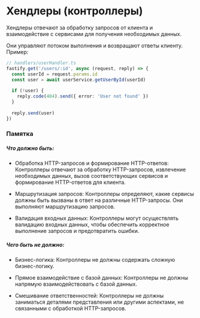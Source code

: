 # Хендлеры (контроллеры) 

Хендлеры отвечают за обработку запросов от клиента и взаимодействие с сервисами для получения необходимых данных. 

Они управляют потоком выполнения и возвращают ответы клиенту. Пример:

```ts
// handlers/userHandler.ts
fastify.get('/users/:id', async (request, reply) => {
  const userId = request.params.id
  const user = await userService.getUserById(userId)
  
  if (!user) {
    reply.code(404).send({ error: 'User not found' })
  }
  
  reply.send(user)
})
```

### Памятка

##### Что должно быть:

- Обработка HTTP-запросов и формирование HTTP-ответов: Контроллеры отвечают за обработку HTTP-запросов, извлечение необходимых данных, вызов соответствующих сервисов и формирование HTTP-ответов для клиента.

- Маршрутизация запросов: Контроллеры определяют, какие сервисы должны быть вызваны в ответ на различные HTTP-запросы. Они выполняют маршрутизацию запросов.

- Валидация входных данных: Контроллеры могут осуществлять валидацию входных данных, чтобы обеспечить корректное выполнение запросов и предотвратить ошибки.

##### Чего быть не должно:

- Бизнес-логика: Контроллеры не должны содержать сложную бизнес-логику.

- Прямое взаимодействие с базой данных: Контроллеры не должны напрямую взаимодействовать с базой данных.

- Смешивание ответственностей: Контроллеры не должны заниматься деталями представления или другими аспектами, не связанными с обработкой HTTP-запросов.
